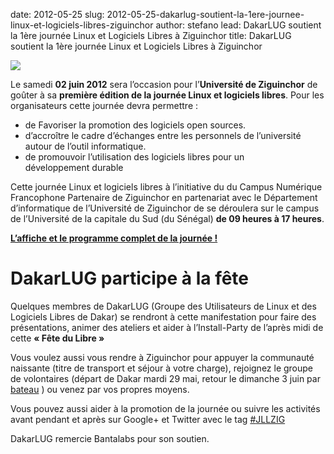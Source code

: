 date: 2012-05-25
slug: 2012-05-25-dakarlug-soutient-la-1ere-journee-linux-et-logiciels-libres-ziguinchor
author: stefano
lead: DakarLUG soutient la 1ère journée Linux et Logiciels Libres à Ziguinchor
title: DakarLUG soutient la 1ère journée Linux et Logiciels Libres à Ziguinchor


[![](http://blog.dakarlug.org/media/JLL-Zig-v2-page1.jpeg)](http://blog.dakarlug.org/media/JLL-Zig-v2.pdf)

    

Le samedi **02 juin 2012** sera l&#8217;occasion pour l&#8217;**Université de Ziguinchor** de goûter à sa **première édition de la journée Linux et logiciels libres**. Pour les organisateurs cette journée devra permettre&nbsp;:

*   de Favoriser la promotion des logiciels open&nbsp;sources.
*   d’accroître le cadre d’échanges entre les personnels de l’université autour de l’outil&nbsp;informatique.
*   de promouvoir l’utilisation des logiciels libres pour un développement&nbsp;durable

Cette journée Linux et logiciels libres à l&#8217;initiative du du Campus Numérique Francophone Partenaire de Ziguinchor en partenariat avec le Département d’informatique de l’Université de Ziguinchor de se déroulera sur le campus de l&#8217;Université de la capitale du Sud (du Sénégal) **de 09 heures à 17 heures**.

**[L&#8217;affiche et le programme complet de la journée&nbsp;!](href=&quot;http://blog.dakarlug.org/media/JLL-Zig-v2.pdf)**

# DakarLUG participe à la&nbsp;fête

Quelques membres de DakarLUG (Groupe des Utilisateurs de Linux et des Logiciels Libres de Dakar) se rendront à cette manifestation pour faire des présentations, animer des ateliers et aider à l&#8217;Install-Party de l&#8217;après midi de cette **« Fête du Libre&nbsp;»**

Vous voulez aussi vous rendre à Ziguinchor pour appuyer la communauté naissante (titre de transport et séjour à votre charge), rejoignez le groupe de volontaires (départ de Dakar mardi 29 mai, retour le dimanche 3 juin par [bateau](http://www.au-senegal.com/horaires-du-bateau-pour-la-casamance-de-la-chaloupe-de-goree-et-du-bac-de-foundiougne,106.html) ) ou venez par vos propres&nbsp;moyens.

Vous pouvez aussi aider à la promotion de la journée ou suivre les activités avant pendant et après sur Google+ et Twitter avec le tag [#<span class="caps">JLLZIG</span>](https://twitter.com/#!/search/%23JLLZIG)

DakarLUG remercie Bantalabs pour son&nbsp;soutien.

    